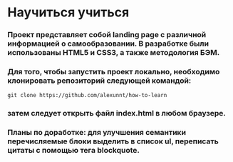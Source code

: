# Научиться учиться
### Проект представляет собой landing page с различной информацией о самообразовании. В разработке были использованы HTML5 и CSS3, а также методология БЭМ.
### Для того, чтобы запустить проект локально, необходимо клонировать репозиторий следующей командой:
```
git clone https://github.com/alexunnt/how-to-learn
```
### затем следует открыть файл index.html в любом браузере.
### Планы по доработке: для улучшения семантики перечисляемые блоки выделить в список ul, переписать цитаты с помощью тега blockquote.
